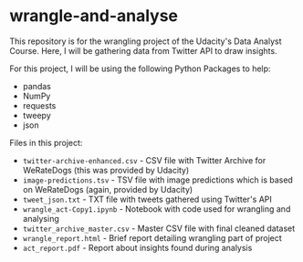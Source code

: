# wrangle-and-analyse
This repository is for the wrangling project of the Udacity's Data Analyst Course. Here, I will be gathering data from Twitter API to draw insights.

For this project, I will be using the following Python Packages to help:
* pandas
* NumPy
* requests
* tweepy
* json

Files in this project:
* `twitter-archive-enhanced.csv` - CSV file with Twitter Archive for WeRateDogs (this was provided by Udacity)
* `image-predictions.tsv` - TSV file with image predictions which is based on WeRateDogs (again, provided by Udacity)
* `tweet_json.txt` - TXT file with tweets gathered using Twitter's API
* `wrangle_act-Copy1.ipynb` - Notebook with code used for wrangling and analysing
* `twitter_archive_master.csv` - Master CSV file with final cleaned dataset
* `wrangle_report.html` - Brief report detailing wrangling part of project
* `act_report.pdf` - Report about insights found during analysis
